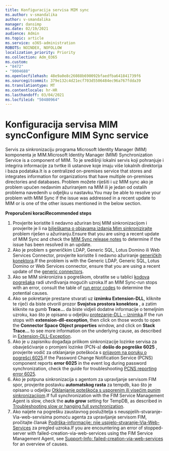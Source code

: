 ```yaml
---
title: Konfiguracija servisa MIM sync
ms.author: v-smandalika
author: v-smandalika
manager: dansimp
ms.date: 02/19/2021
audience: Admin
ms.topic: article
ms.service: o365-administration
ROBOTS: NOINDEX, NOFOLLOW
localization_priority: Priority
ms.collection: Adm_O365
ms.custom:
- "8472"
- "9004688"
ms.openlocfilehash: 48e9a0e8c26088b690092bfaedfba641841739f6
ms.sourcegitcommit: 379e132c4d21ecf703d5506484ec96a767fdda39
ms.translationtype: MT
ms.contentlocale: hr-HR
ms.lasthandoff: 03/04/2021
ms.locfileid: "50480964"
---
```

# <a name="configure-mim-sync-service"></a><span data-ttu-id="d7c07-102">Konfiguracija servisa MIM sync</span><span class="sxs-lookup"><span data-stu-id="d7c07-102">Configure MIM Sync service</span></span>

<span data-ttu-id="d7c07-103">Servis za sinkronizaciju programa Microsoft Identity Manager (MIM) komponenta je MIM.</span><span class="sxs-lookup"><span data-stu-id="d7c07-103">Microsoft Identity Manager (MIM) Synchronization Service is a component of MIM.</span></span> <span data-ttu-id="d7c07-104">To je središnji lokalni servis koji pohranjuje i integrira informacije za tvrtke ili ustanove koje imaju više lokalnih direktorija i baza podataka.</span><span class="sxs-lookup"><span data-stu-id="d7c07-104">It is a centralized on-premises service that stores and integrates information for organizations that have multiple on-premises directories and databases.</span></span> <span data-ttu-id="d7c07-105">Problem možete riješiti i uz MIM sync ako je problem upućen nedavnim ažuriranjem na MIM ili je jedan od ostalih problema navedenih u odjeljku u nastavku.</span><span class="sxs-lookup"><span data-stu-id="d7c07-105">You may be able to resolve your problem with MIM Sync if the issue was addressed in a recent update to MIM or is one of the other issues mentioned in the below section.</span></span>

<span data-ttu-id="d7c07-106">**Preporučeni koraci**</span><span class="sxs-lookup"><span data-stu-id="d7c07-106">**Recommended steps**</span></span>

1. <span data-ttu-id="d7c07-107">Provjerite koristite li nedavno ažuriran broj MIM sinkronizacijom i provjerite je li na [bilješkama o objavama izdanja Mim sinkronizirajte](https://docs.microsoft.com/microsoft-identity-manager/reference/version-history) problem riješen u ažuriranju.</span><span class="sxs-lookup"><span data-stu-id="d7c07-107">Ensure that you are using a recent update of MIM Sync and check the [MIM Sync release notes](https://docs.microsoft.com/microsoft-identity-manager/reference/version-history) to determine if the issue has been resolved in an update.</span></span>
2. <span data-ttu-id="d7c07-108">Ako je problem s generičkim LDAP, Generic SQL, Lotus Domino ili Web Services Connector, provjerite koristite li nedavno ažuriranje [generičkih konektora](https://docs.microsoft.com/microsoft-identity-manager/reference/microsoft-identity-manager-2016-connector-version-history).</span><span class="sxs-lookup"><span data-stu-id="d7c07-108">If the problem is with the Generic LDAP, Generic SQL, Lotus Domino or Web Services connector, ensure that you are using a recent update of the [generic connectors](https://docs.microsoft.com/microsoft-identity-manager/reference/microsoft-identity-manager-2016-connector-version-history).</span></span>
3. <span data-ttu-id="d7c07-109">Ako se MIM sinkronizira s pogreškom, obratite se u tablici [kodova pogrešaka](https://docs.microsoft.com/microsoft-identity-manager/reference/maerrorcodes) radi utvrđivanja mogućih uzroka.</span><span class="sxs-lookup"><span data-stu-id="d7c07-109">If an MIM Sync-run stops with an error, consult the table of [run error codes](https://docs.microsoft.com/microsoft-identity-manager/reference/maerrorcodes) to determine the potential causes.</span></span>
4. <span data-ttu-id="d7c07-110">Ako se pokretanje prestane stvarati uz **iznimku Extension-DLL**, kliknite te riječi da biste otvorili prozor **Svojstva prostora konektora** , a zatim kliknite na gumb **Trace...** da biste vidjeli dodatne informacije o temeljnim uzroku, kao što je opisano u odjeljku [protezanje-DLL – iznimka](https://social.technet.microsoft.com/wiki/contents/articles/7515.fim-troubleshooting-extension-dll-exception.aspx).</span><span class="sxs-lookup"><span data-stu-id="d7c07-110">If the run stops with **extension-dll-exception**, then click on those words to open the **Connector Space Object properties** window, and click on **Stack Trace...** to see more information on the underlying cause, as described in [Extension-DLL-Exception](https://social.technet.microsoft.com/wiki/contents/articles/7515.fim-troubleshooting-extension-dll-exception.aspx).</span></span>
5. <span data-ttu-id="d7c07-111">Ako je u zapisniku događaja prilikom sinkronizacije lozinke servisa za obavješćivanje o promjeni lozinke (PCN-a) **došlo do pogreške 6025** , provjerite vodič za otklanjanje poteškoća s [prijavom na poruku o pogrešci 6025](https://social.technet.microsoft.com/wiki/contents/articles/4159.pcns-troubleshooting-event-id-6025.aspx).</span><span class="sxs-lookup"><span data-stu-id="d7c07-111">If the Password Change Notification Service (PCNS) component reports **error 6025** in the event log during password synchronization, check the guide for troubleshooting [PCNS reporting error 6025](https://social.technet.microsoft.com/wiki/contents/articles/4159.pcns-troubleshooting-event-id-6025.aspx).</span></span>
6. <span data-ttu-id="d7c07-112">Ako je potpuna sinkronizacija s agentom za upravljanje servisom FIM spor, provjerite postavku **automatskog rasta** za tempdb, kao što je opisano u odjeljku [Otklanjanje poteškoća s usporenim ili visećim punim sinkronizacijom](https://social.technet.microsoft.com/wiki/contents/articles/14713.troubleshooting-fim-performance-slow-or-hanging-full-synchronization.aspx).</span><span class="sxs-lookup"><span data-stu-id="d7c07-112">If full synchronization with the FIM Service Management Agent is slow, check the **auto grow** setting for TempDB, as described in [Troubleshooting slow or hanging full synchronization](https://social.technet.microsoft.com/wiki/contents/articles/14713.troubleshooting-fim-performance-slow-or-hanging-full-synchronization.aspx).</span></span>
7. <span data-ttu-id="d7c07-113">Ako naijete na pogrešku zaustavnog poslužitelja s neuspjelih-stvaranje-Via-web-servisima pomoću agenta za upravljanje servisom FIM, pročitajte članak [Podrška-informacije: nije uspjelo-stvaranje-Via-Web-Services](https://docs.microsoft.com/archive/blogs/iamsupport/support-info-fimma-failed-creation-via-web-services) za pregled uzroka.</span><span class="sxs-lookup"><span data-stu-id="d7c07-113">If you are encountering an error of stopped-server with failed-creation-via-web-services using the FIM Service Management Agent, see [Support-Info: failed-creation-via-web-services](https://docs.microsoft.com/archive/blogs/iamsupport/support-info-fimma-failed-creation-via-web-services) for an overview of causes.</span></span>

